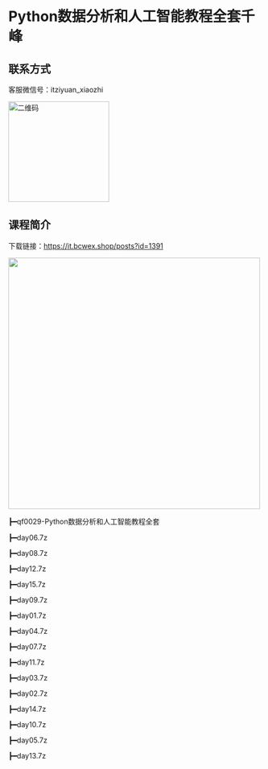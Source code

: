 # Python数据分析和人工智能教程全套千峰

## 联系方式

客服微信号：itziyuan_xiaozhi

<img src="https://ziyuanyun.oss-cn-guangzhou.aliyuncs.com/common/20240614073449/666b82192834a.jpg" width="200" height="200" alt="二维码">

## 课程简介

下载链接：https://it.bcwex.shop/posts?id=1391

<img src="https://ziyuanyun.oss-cn-guangzhou.aliyuncs.com/yun/20240515153924/664466ac68f50.jpg" width="500" alt="">

  ┣━qf0029-Python数据分析和人工智能教程全套

 ┣━day06.7z

 ┣━day08.7z

 ┣━day12.7z

 ┣━day15.7z

 ┣━day09.7z

 ┣━day01.7z

 ┣━day04.7z

 ┣━day07.7z

 ┣━day11.7z

 ┣━day03.7z

 ┣━day02.7z

 ┣━day14.7z

 ┣━day10.7z

 ┣━day05.7z

 ┣━day13.7z

  